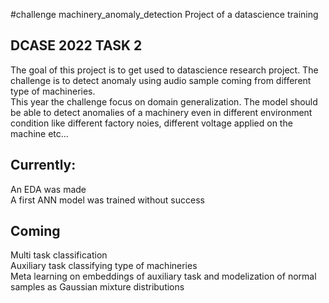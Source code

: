 #challenge machinery_anomaly_detection
Project of a datascience training

## DCASE 2022 TASK 2
The goal of this project is to get used to datascience research project. The challenge is to detect anomaly using audio sample coming from different type of machineries. <br/>
This year the challenge focus on domain generalization. The model should be able to detect anomalies of a machinery even in different environment condition like different factory noies, different voltage applied on the machine etc...

## Currently:
An EDA was made <br/>
A first ANN model was trained without success <br/>

## Coming
Multi task classification <br/>
Auxiliary task classifying type of machineries <br/>
Meta learning on embeddings of auxiliary task and modelization of normal samples as Gaussian mixture distributions <br/>
